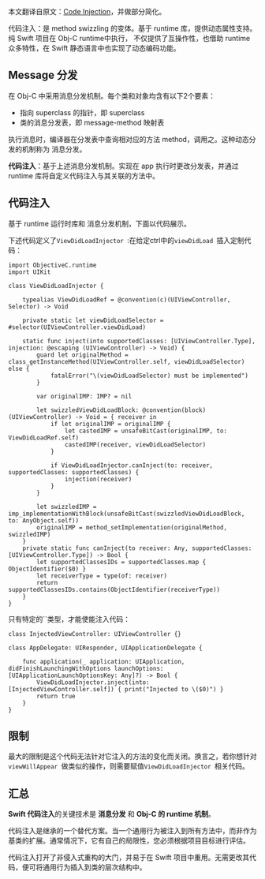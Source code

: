 本文翻译自原文：[Code Injection](http://www.vadimbulavin.com/code-injection-swift/)，并做部分简化。

代码注入：是 method swizzling 的变体。基于 runtime 库，提供动态属性支持。纯 Swift 项目在 Obj-C runtime中执行， 不仅提供了互操作性，也借助 runtime 众多特性，在 Swift 静态语言中也实现了动态编码功能。

## Message 分发

在 Obj-C 中采用消息分发机制。每个类和对象均含有以下2个要素：

* 指向 superclass 的指针，即 superclass
* 类的消息分发表，即 message-method 映射表

执行消息时，编译器在分发表中查询相对应的方法 method，调用之。这种动态分发的机制称为 消息分发。

**代码注入**：基于上述消息分发机制。实现在 app 执行时更改分发表，并通过 runtime 库将自定义代码注入与其关联的方法中。

## 代码注入

基于 runtime 运行时库和 消息分发机制，下面以代码展示。

下述代码定义了`ViewDidLoadInjector `:在给定ctrl中的`viewDidLoad `插入定制代码：

```
import ObjectiveC.runtime
import UIKit

class ViewDidLoadInjector {

    typealias ViewDidLoadRef = @convention(c)(UIViewController, Selector) -> Void

    private static let viewDidLoadSelector = #selector(UIViewController.viewDidLoad)

    static func inject(into supportedClasses: [UIViewController.Type], injection: @escaping (UIViewController) -> Void) {
        guard let originalMethod = class_getInstanceMethod(UIViewController.self, viewDidLoadSelector) else {
            fatalError("\(viewDidLoadSelector) must be implemented")
        }

        var originalIMP: IMP? = nil

        let swizzledViewDidLoadBlock: @convention(block) (UIViewController) -> Void = { receiver in
            if let originalIMP = originalIMP {
                let castedIMP = unsafeBitCast(originalIMP, to: ViewDidLoadRef.self)
                castedIMP(receiver, viewDidLoadSelector)
            }

            if ViewDidLoadInjector.canInject(to: receiver, supportedClasses: supportedClasses) {
                injection(receiver)
            }
        }

        let swizzledIMP = imp_implementationWithBlock(unsafeBitCast(swizzledViewDidLoadBlock, to: AnyObject.self))
        originalIMP = method_setImplementation(originalMethod, swizzledIMP)
    }
    private static func canInject(to receiver: Any, supportedClasses: [UIViewController.Type]) -> Bool {
        let supportedClassesIDs = supportedClasses.map { ObjectIdentifier($0) }
        let receiverType = type(of: receiver)
        return supportedClassesIDs.contains(ObjectIdentifier(receiverType))
    }
}
```

只有特定的``类型，才能使能注入代码：

```
class InjectedViewController: UIViewController {}

class AppDelegate: UIResponder, UIApplicationDelegate {

    func application(_ application: UIApplication, didFinishLaunchingWithOptions launchOptions: [UIApplicationLaunchOptionsKey: Any]?) -> Bool {
        ViewDidLoadInjector.inject(into: [InjectedViewController.self]) { print("Injected to \($0)") }
        return true
    }
}
```

## 限制

最大的限制是这个代码无法针对它注入的方法的变化而关闭。换言之，若你想针对`viewWillAppear `做类似的操作，则需要赋值`ViewDidLoadInjector `相关代码。


## 汇总

**Swift 代码注入**的关键技术是 **消息分发** 和 **Obj-C 的 runtime 机制**。

代码注入是继承的一个替代方案。当一个通用行为被注入到所有方法中，而非作为基类的扩展。通常情况下，它有自己的局限性，您必须根据项目目标进行评估。

代码注入打开了非侵入式重构的大门，并易于在 Swift 项目中重用。无需更改其代码，便可将通用行为插入到类的层次结构中。